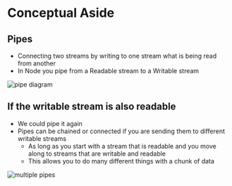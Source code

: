 # Conceptual Aside
## Pipes
* Connecting two streams by writing to one stream what is being read from another
* In Node you pipe from a Readable stream to a Writable stream

![pipe diagram](https://i.imgur.com/RtNORZN.png)

## If the writable stream is also readable
* We could pipe it again
* Pipes can be chained or connected if you are sending them to different writable streams
    - As long as you start with a stream that is readable and you move along to streams that are writable and readable
    - This allows you to do many different things with a chunk of data

![multiple pipes](https://i.imgur.com/0PgjxI0.png)


